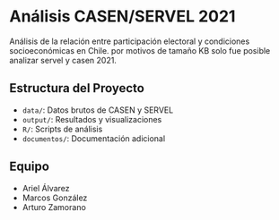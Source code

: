 # Análisis CASEN/SERVEL 2021
Análisis de la relación entre participación electoral y condiciones socioeconómicas en Chile.
por motivos de tamaño KB solo fue posible analizar servel y casen 2021.


## Estructura del Proyecto
- `data/`: Datos brutos de CASEN y SERVEL
- `output/`: Resultados y visualizaciones
- `R/`: Scripts de análisis
- `documentos/`: Documentación adicional

## Equipo
- Ariel Álvarez
- Marcos González
- Arturo Zamorano
